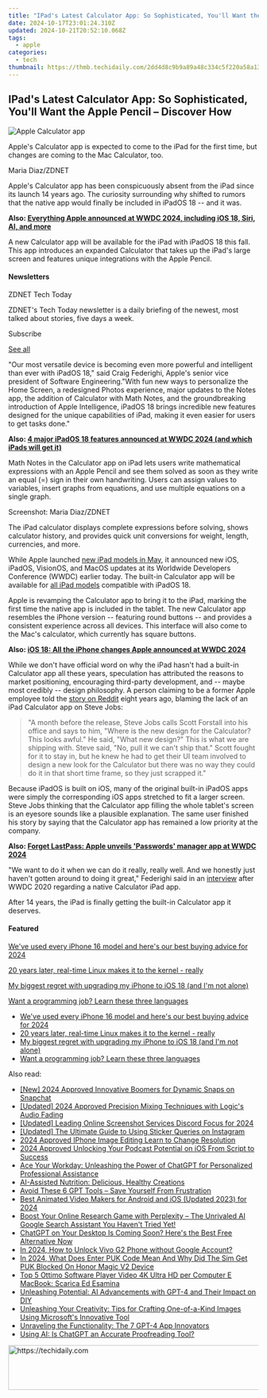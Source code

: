 ```yaml
---
title: "IPad's Latest Calculator App: So Sophisticated, You'll Want the Apple Pencil – Discover How on ZDNet"
date: 2024-10-17T23:01:24.310Z
updated: 2024-10-21T20:52:10.068Z
tags:
  - apple
categories:
  - tech
thumbnail: https://thmb.techidaily.com/2dd4d8c9b9a89a48c334c5f220a58a13ed27cebc631991e7d2875a1b4897165f.jpg
---
```


## IPad's Latest Calculator App: So Sophisticated, You'll Want the Apple Pencil – Discover How

![Apple Calculator app](https://www.zdnet.com/a/img/resize/3dca500849b2414f71f7cdde5377189850450ec3/2024/06/07/a84bb9f2-006b-4d40-bbc2-d2e26d304730/calc.jpg?auto=webp&width=1280)

Apple's Calculator app is expected to come to the iPad for the first time, but changes are coming to the Mac Calculator, too.

Maria Diaz/ZDNET

Apple's Calculator app has been conspicuously absent from the iPad since its launch 14 years ago. The curiosity surrounding why shifted to rumors that the native app would finally be included in iPadOS 18 -- and it was.

**Also: [Everything Apple announced at WWDC 2024, including iOS 18, Siri, AI, and more](https://www.zdnet.com/article/live-updates-everything-apple-announced-at-wwdc-2024-including-ios-18-siri-ai-more/)**

A new Calculator app will be available for the iPad with iPadOS 18 this fall. This app introduces an expanded Calculator that takes up the iPad's large screen and features unique integrations with the Apple Pencil.

#### Newsletters

ZDNET Tech Today

ZDNET's Tech Today newsletter is a daily briefing of the newest, most talked about stories, five days a week.

 Subscribe

[See all](https://www.zdnet.com/newsletters/)

"Our most versatile device is becoming even more powerful and intelligent than ever with iPadOS 18," said Craig Federighi, Apple's senior vice president of Software Engineering."With fun new ways to personalize the Home Screen, a redesigned Photos experience, major updates to the Notes app, the addition of Calculator with Math Notes, and the groundbreaking introduction of Apple Intelligence, iPadOS 18 brings incredible new features designed for the unique capabilities of iPad, making it even easier for users to get tasks done."

**Also: [4 major iPadOS 18 features announced at WWDC 2024 (and which iPads will get it)](https://www.zdnet.com/article/4-major-ipados-18-features-announced-at-wwdc-2024-and-which-ipads-will-get-it/)**

Math Notes in the Calculator app on iPad lets users write mathematical expressions with an Apple Pencil and see them solved as soon as they write an equal (=) sign in their own handwriting. Users can assign values to variables, insert graphs from equations, and use multiple equations on a single graph. 

Screenshot: Maria Diaz/ZDNET

The iPad calculator displays complete expressions before solving, shows calculator history, and provides quick unit conversions for weight, length, currencies, and more. 

While Apple launched [new iPad models in May](https://www.zdnet.com/article/apple-let-loose-ipad-event-recap-m4-ipad-pro-13-inch-ipad-air-apple-pencil-pro-more/), it announced new iOS, iPadOS, VisionOS, and MacOS updates at its Worldwide Developers Conference (WWDC) earlier today. The built-in Calculator app will be available for [all iPad models](https://www.zdnet.com/article/best-ipad/) compatible with iPadOS 18.

Apple is revamping the Calculator app to bring it to the iPad, marking the first time the native app is included in the tablet. The new Calculator app resembles the iPhone version -- featuring round buttons -- and provides a consistent experience across all devices. This interface will also come to the Mac's calculator, which currently has square buttons. 

**Also: [iOS 18: All the iPhone changes Apple announced at WWDC 2024](https://www.zdnet.com/article/ios-18-all-the-iphone-changes-apple-announced-at-wwdc-2024/)**

While we don't have official word on why the iPad hasn't had a built-in Calculator app all these years, speculation has attributed the reasons to market positioning, encouraging third-party development, and -- maybe most credibly -- design philosophy. A person claiming to be a former Apple employee told the [story on Reddit](https://www.reddit.com/r/apple/comments/4dlqgv/comment/d1s5rr9/?utm%5Fsource=share&utm%5Fmedium=web3x&utm%5Fname=web3xcss&utm%5Fterm=1&utm%5Fcontent=share%5Fbutton) eight years ago, blaming the lack of an iPad Calculator app on Steve Jobs:

> "A month before the release, Steve Jobs calls Scott Forstall into his office and says to him, "Where is the new design for the Calculator? This looks awful." He said, "What new design?" This is what we are shipping with. Steve said, "No, pull it we can't ship that." Scott fought for it to stay in, but he knew he had to get their UI team involved to design a new look for the Calculator but there was no way they could do it in that short time frame, so they just scrapped it."

Because iPadOS is built on iOS, many of the original built-in iPadOS apps were simply the corresponding iOS apps stretched to fit a larger screen. Steve Jobs thinking that the Calculator app filling the whole tablet's screen is an eyesore sounds like a plausible explanation. The same user finished his story by saying that the Calculator app has remained a low priority at the company.

**Also: [Forget LastPass: Apple unveils 'Passwords' manager app at WWDC 2024](https://www.zdnet.com/article/forget-lastpass-apple-unveils-passwords-manager-app-at-wwdc-2024/)**

"We want to do it when we can do it really, really well. And we honestly just haven't gotten around to doing it great," Federighi said in an [interview](https://www.youtube.com/watch?v=Q2aaCDNjWEg) after WWDC 2020 regarding a native Calculator iPad app. 

After 14 years, the iPad is finally getting the built-in Calculator app it deserves. 

#### Featured

[We've used every iPhone 16 model and here's our best buying advice for 2024](https://www.zdnet.com/article/iphone-16-pro-max-buying-advice-2024/ "We've used every iPhone 16 model and here's our best buying advice for 2024")

[20 years later, real-time Linux makes it to the kernel - really](https://www.zdnet.com/article/20-years-later-real-time-linux-makes-it-to-the-kernel-really/ "20 years later, real-time Linux makes it to the kernel - really")

[My biggest regret with upgrading my iPhone to iOS 18 (and I'm not alone)](https://www.zdnet.com/article/my-biggest-regret-with-upgrading-my-iphone-to-ios-18-and-im-not-alone/ "My biggest regret with upgrading my iPhone to iOS 18 (and I'm not alone)")

[Want a programming job? Learn these three languages](https://www.zdnet.com/article/want-a-programming-job-learn-these-three-languages/ "Want a programming job? Learn these three languages")

* [We've used every iPhone 16 model and here's our best buying advice for 2024](https://www.zdnet.com/article/iphone-16-pro-max-buying-advice-2024/ "We've used every iPhone 16 model and here's our best buying advice for 2024")
* [20 years later, real-time Linux makes it to the kernel - really](https://www.zdnet.com/article/20-years-later-real-time-linux-makes-it-to-the-kernel-really/ "20 years later, real-time Linux makes it to the kernel - really")
* [My biggest regret with upgrading my iPhone to iOS 18 (and I'm not alone)](https://www.zdnet.com/article/my-biggest-regret-with-upgrading-my-iphone-to-ios-18-and-im-not-alone/ "My biggest regret with upgrading my iPhone to iOS 18 (and I'm not alone)")
* [Want a programming job? Learn these three languages](https://www.zdnet.com/article/want-a-programming-job-learn-these-three-languages/ "Want a programming job? Learn these three languages")

<ins class="adsbygoogle"
     style="display:block"
     data-ad-format="autorelaxed"
     data-ad-client="ca-pub-7571918770474297"
     data-ad-slot="1223367746"></ins>

<ins class="adsbygoogle"
     style="display:block"
     data-ad-client="ca-pub-7571918770474297"
     data-ad-slot="8358498916"
     data-ad-format="auto"
     data-full-width-responsive="true"></ins>

<span class="atpl-alsoreadstyle">Also read:</span>
<div><ul>
<li><a href="https://snapchat-videos.techidaily.com/new-2024-approved-innovative-boomers-for-dynamic-snaps-on-snapchat/"><u>[New] 2024 Approved Innovative Boomers for Dynamic Snaps on Snapchat</u></a></li>
<li><a href="https://fox-direct.techidaily.com/updated-2024-approved-precision-mixing-techniques-with-logics-audio-fading/"><u>[Updated] 2024 Approved Precision Mixing Techniques with Logic's Audio Fading</u></a></li>
<li><a href="https://discord-videos.techidaily.com/updated-leading-online-screenshot-services-discord-focus-for-2024/"><u>[Updated] Leading Online Screenshot Services Discord Focus for 2024</u></a></li>
<li><a href="https://instagram-videos.techidaily.com/updated-the-ultimate-guide-to-using-sticker-queries-on-instagram/"><u>[Updated] The Ultimate Guide to Using Sticker Queries on Instagram</u></a></li>
<li><a href="https://article-knowledge.techidaily.com/2024-approved-iphone-image-editing-learn-to-change-resolution/"><u>2024 Approved IPhone Image Editing Learn to Change Resolution</u></a></li>
<li><a href="https://some-approaches.techidaily.com/2024-approved-unlocking-your-podcast-potential-on-ios-from-script-to-success/"><u>2024 Approved Unlocking Your Podcast Potential on iOS From Script to Success</u></a></li>
<li><a href="https://tech-haven.techidaily.com/ace-your-workday-unleashing-the-power-of-chatgpt-for-personalized-professional-assistance/"><u>Ace Your Workday: Unleashing the Power of ChatGPT for Personalized Professional Assistance</u></a></li>
<li><a href="https://tech-haven.techidaily.com/ai-assisted-nutrition-delicious-healthy-creations/"><u>AI-Assisted Nutrition: Delicious, Healthy Creations</u></a></li>
<li><a href="https://tech-haven.techidaily.com/avoid-these-6-gpt-tools-save-yourself-from-frustration/"><u>Avoid These 6 GPT Tools – Save Yourself From Frustration</u></a></li>
<li><a href="https://ai-vdieo-software.techidaily.com/best-animated-video-makers-for-android-and-ios-updated-2023-for-2024/"><u>Best Animated Video Makers for Android and iOS (Updated 2023) for 2024</u></a></li>
<li><a href="https://tech-haven.techidaily.com/1721996183037-boost-your-online-research-game-with-perplexity-the-unrivaled-ai-google-search-assistant-you-havent-tried-yet/"><u>Boost Your Online Research Game with Perplexity – The Unrivaled AI Google Search Assistant You Haven't Tried Yet!</u></a></li>
<li><a href="https://tech-haven.techidaily.com/1722185314959-chatgpt-on-your-desktop-is-coming-soon-heres-the-best-free-alternative-now/"><u>ChatGPT on Your Desktop Is Coming Soon? Here's the Best Free Alternative Now</u></a></li>
<li><a href="https://unlock-android.techidaily.com/in-2024-how-to-unlock-vivo-g2-phone-without-google-account-by-drfone-android/"><u>In 2024, How to Unlock Vivo G2 Phone without Google Account?</u></a></li>
<li><a href="https://sim-unlock.techidaily.com/in-2024-what-does-enter-puk-code-mean-and-why-did-the-sim-get-puk-blocked-on-honor-magic-v2-device-by-drfone-android/"><u>In 2024, What Does Enter PUK Code Mean And Why Did The Sim Get PUK Blocked On Honor Magic V2 Device</u></a></li>
<li><a href="https://vp-tips.techidaily.com/top-5-ottimo-software-player-video-4k-ultra-hd-per-computer-e-macbook-scarica-ed-esamina/"><u>Top 5 Ottimo Software Player Video 4K Ultra HD per Computer E MacBook: Scarica Ed Esamina</u></a></li>
<li><a href="https://tech-haven.techidaily.com/unleashing-potential-ai-advancements-with-gpt-4-and-their-impact-on-diy/"><u>Unleashing Potential: AI Advancements with GPT-4 and Their Impact on DIY</u></a></li>
<li><a href="https://tech-haven.techidaily.com/unleashing-your-creativity-tips-for-crafting-one-of-a-kind-images-using-microsofts-innovative-tool/"><u>Unleashing Your Creativity: Tips for Crafting One-of-a-Kind Images Using Microsoft's Innovative Tool</u></a></li>
<li><a href="https://tech-haven.techidaily.com/unraveling-the-functionality-the-7-gpt-4-app-innovators/"><u>Unraveling the Functionality: The 7 GPT-4 App Innovators</u></a></li>
<li><a href="https://tech-haven.techidaily.com/using-ai-is-chatgpt-an-accurate-proofreading-tool/"><u>Using AI: Is ChatGPT an Accurate Proofreading Tool?</u></a></li>
</ul></div>

<!-- affiliate ads begin -->
<a href="https://aligracehair.sjv.io/c/5597632/1948937/19272" target="_top" id="1948937">
  <img src="//a.impactradius-go.com/display-ad/19272-1948937" border="0" alt="https://techidaily.com" width="728" height="90"/>
</a>
<img height="0" width="0" src="https://aligracehair.sjv.io/i/5597632/1948937/19272" style="position:absolute;visibility:hidden;" border="0" />
<!-- affiliate ads end -->

